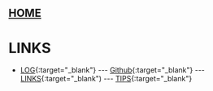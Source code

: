 ---
---

## [HOME](../)

# LINKS
* [LOG](TXT/mylogtxt){:target="_blank"} --- [Github](https://github.com/Adiieeee){:target="_blank"} --- [LINKS](LINKS/){:target="_blank") --- [TIPS](TIPS/){:target="_blank"}
